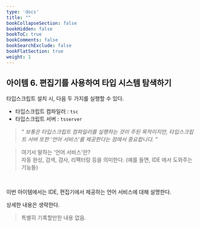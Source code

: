 ```yaml
---
type: 'docs'
title: ""
bookCollapseSection: false
bookHidden: false
bookToC: true
bookComments: false
bookSearchExclude: false
bookFlatSection: true
weight: 1
---
```


## 아이템 6. 편집기를 사용하여 타입 시스템 탐색하기

타입스크립트 설치 시, 다음 두 가지를 실행할 수 있다.

- 타입스크립트 컴파일러 : `tsc`
- 타입스크립트 서버 : `tsserver`

> *" 보통은 타입스크립트 컴파일러를 실행하는 것이 주된 목적이지만, 타입스크립트 서버 또한 '언어 서비스'를 제공한다는 점에서 중요합니다. "*

> 여기서 말하는 '언어 서비스'란? <br>
> 자동 완성, 검색, 검사, 리팩터링 등을 의미한다. (예를 들면, IDE 에서 도와주는 기능들)

<br>

이번 아이템에서는 IDE, 편집기에서 제공하는 언어 서비스에 대해 설명한다.

상세한 내용은 생략한다. 

> 특별히 기록할만한 내용 없음.